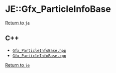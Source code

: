 # JE::Gfx_ParticleInfoBase

[Return to `je`](/docs/je.md)

## C++

- [`Gfx_ParticleInfoBase.hpp`](/src/je/Gfx_ParticleInfoBase.hpp)
- [`Gfx_ParticleInfoBase.cpp`](/src/je/Gfx_ParticleInfoBase.cpp)

[Return to `je`](/docs/je.md)